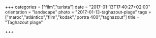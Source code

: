 +++
categories = ["film","turista"]
date = "2017-01-13T17:40:27+02:00"
orientation = "landscape"
photo = "2017-01-13-taghazout-plage"
tags = ["maroc","atlántico","film","kodak","portra 400","taghazout"]
title = "Taghazout plage"

+++
